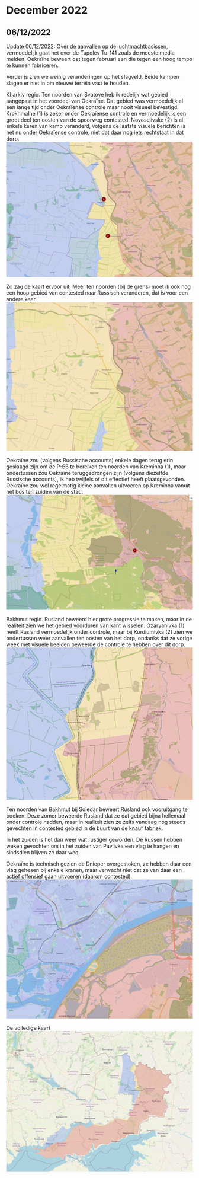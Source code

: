 # December 2022

## 06/12/2022

Update 06/12/2022: Over de aanvallen op de luchtmachtbasissen, vermoedelijk gaat het over de Tupolev Tu-141 zoals de meeste media melden. Oekraïne beweert dat tegen februari een die tegen een hoog tempo te kunnen fabriceren.

Verder is zien we weinig veranderingen op het slagveld. Beide kampen slagen er niet in om nieuwe terrein vast te houden.

Kharkiv regio. Ten noorden van Svatove heb ik redelijk wat gebied aangepast in het voordeel van Oekraïne. Dat gebied was vermoedelijk al een lange tijd onder Oekraïense controle maar nooit visueel bevestigd. Krokhmalne (1) is zeker onder Oekraïense controle en vermoedelijk is een groot deel ten oosten van de spoorweg contested. Novoselivske (2) is al enkele keren van kamp veranderd, volgens de laatste visuele berichten is het nu onder Oekraïense controle, niet dat daar nog iets rechtstaat in dat dorp.
![Alt text](2022-12-Media/20221206a.png)

Zo zag de kaart ervoor uit. Meer ten noorden (bij de grens) moet ik ook nog een hoop gebied van contested naar Russisch veranderen, dat is voor een andere keer
![Alt text](2022-12-Media/20221206b.png)

Oekraïne zou (volgens Russische accounts) enkele dagen terug erin geslaagd zijn om de P-66 te bereiken ten noorden van Kreminna (1), maar ondertussen zou Oekraïne teruggedrongen zijn (volgens diezelfde Russische accounts), ik heb twijfels of dit effectief heeft plaatsgevonden. Oekraïne zou wel regelmatig kleine aanvallen uitvoeren op Kreminna vanuit het bos ten zuiden van de stad.
![Alt text](2022-12-Media/20221206c.png)

Bakhmut regio. Rusland beweerd hier grote progressie te maken, maar in de realiteit zien we het gebied voorduren van kant wisselen. Ozaryanivka (1) heeft Rusland vermoedelijk onder controle, maar bij Kurdiumivka (2) zien we ondertussen weer aanvallen ten oosten van het dorp, ondanks dat ze vorige week met visuele beelden beweerde de controle te hebben over dit dorp.
![Alt text](2022-12-Media/20221206d.png)

Ten noorden van Bakhmut bij Soledar beweert Rusland ook vooruitgang te boeken. Deze zomer beweerde Rusland dat ze dat gebied bijna hellemaal onder controle hadden, maar in realiteit zien ze zelfs vandaag nog steeds gevechten in contested gebied in de buurt van de knauf fabriek.

In het zuiden is het dan weer wat rustiger geworden. De Russen hebben weken gevochten om in het zuiden van Pavlivka een vlag te hangen en sindsdien blijven ze daar weg.

Oekraïne is technisch gezien de Dnieper overgestoken, ze hebben daar een vlag gehesen bij enkele kranen, maar verwacht niet dat ze van daar een actief offensief gaan uitvoeren (daarom contested).
![Alt text](2022-12-Media/20221206e.png)

De volledige kaart
![Alt text](2022-12-Media/20221206f.png)